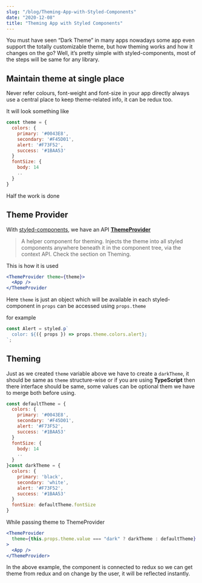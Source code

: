 ```yaml
---
slug: "/blog/Theming-App-with-Styled-Components"
date: "2020-12-08"
title: "Theming App with Styled Components"
---
```


You must have seen “Dark Theme” in many apps nowadays some app even support the totally customizable theme, but how theming works and how it changes on the go? Well, it’s pretty simple with styled-components, most of the steps will be same for any library.

## Maintain theme at single place

Never refer colours, font-weight and font-size in your app directly always use a central place to keep theme-related info, it can be redux too.

It will look something like

```js
const theme = {
  colors: {
    primary: '#0043E8',
    secondary: '#F45D01',
    alert: '#F73F52',
    success: '#1BAA53'
  }
  fontSize: {
    body: 14
    ..
  }
}
```

Half the work is done

## Theme Provider

With [styled-components](https://www.styled-components.com/), we have an API [**ThemeProvider**](https://www.styled-components.com/docs/api#themeprovider)

> A helper component for theming. Injects the theme into all styled components anywhere beneath it in the component tree, via the context API. Check the section on Theming.

This is how it is used

```jsx
<ThemeProvider theme={theme}>
  <App />
</ThemeProvider
```

Here `theme` is just an object which will be available in each styled-component in `props` can be accessed using `props.theme`

for example

```jsx
const Alert = styled.p`
  color: ${({ props }) => props.theme.colors.alert};
`;
```

## Theming

Just as we created `theme` variable above we have to create a `darkTheme`, it should be same as `theme` structure-wise or if you are using **TypeScript** then there interface should be same, some values can be optional them we have to merge both before using.

```js
const defaultTheme = {
  colors: {
    primary: '#0043E8',
    secondary: '#F45D01',
    alert: '#F73F52',
    success: '#1BAA53'
  }
  fontSize: {
    body: 14
    ..
  }
}const darkTheme = {
  colors: {
    primary: 'black',
    secondary: 'white',
    alert: '#F73F52',
    success: '#1BAA53'
  }
  fontSize: defaultTheme.fontSize
}
```

While passing theme to ThemeProvider

```jsx
<ThemeProvider
  theme={this.props.theme.value === "dark" ? darkTheme : defaultTheme}
>
  <App />
</ThemeProvider>
```

In the above example, the component is connected to redux so we can get theme from redux and on change by the user, it will be reflected instantly.
